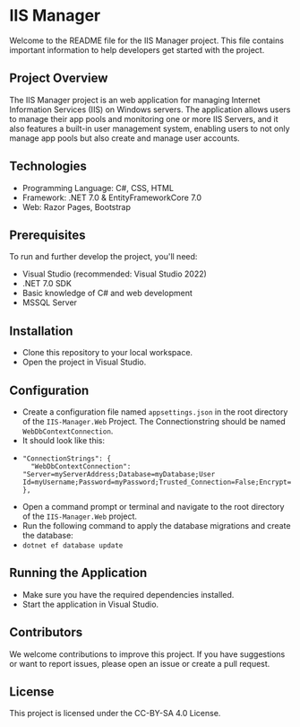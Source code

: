 # IIS Manager 
Welcome to the README file for the IIS Manager project. This file contains important information to help developers get started with the project.

## Project Overview
The IIS Manager project is an web application for managing Internet Information Services (IIS) on Windows servers. The application allows users to manage their app pools and monitoring one or more IIS Servers, and it also features a built-in user management system, enabling users to not only manage app pools but also create and manage user accounts.

## Technologies
- Programming Language: C#, CSS, HTML
- Framework: .NET 7.0 & EntityFrameworkCore 7.0
- Web: Razor Pages, Bootstrap
## Prerequisites
To run and further develop the project, you'll need:

- Visual Studio (recommended: Visual Studio 2022)
- .NET 7.0 SDK
- Basic knowledge of C# and web development
- MSSQL Server
## Installation
- Clone this repository to your local workspace.
- Open the project in Visual Studio.
## Configuration
- Create a configuration file named `appsettings.json` in the root directory of the `IIS-Manager.Web` Project. The Connectionstring should be named `WebDbContextConnection`.
- It should look like this:
- ```{
  "ConnectionStrings": {
    "WebDbContextConnection": "Server=myServerAddress;Database=myDatabase;User Id=myUsername;Password=myPassword;Trusted_Connection=False;Encrypt=False;"
  },
- Open a command prompt or terminal and navigate to the root directory of the `IIS-Manager.Web` project.
- Run the following command to apply the database migrations and create the database:
- `dotnet ef database update`
## Running the Application
- Make sure you have the required dependencies installed.
- Start the application in Visual Studio.
## Contributors
We welcome contributions to improve this project. If you have suggestions or want to report issues, please open an issue or create a pull request.

## License
This project is licensed under the CC-BY-SA 4.0 License.

